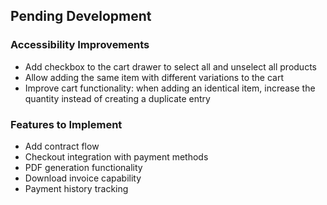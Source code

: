 ## Pending Development

### Accessibility Improvements

- Add checkbox to the cart drawer to select all and unselect all products
- Allow adding the same item with different variations to the cart
- Improve cart functionality: when adding an identical item, increase the quantity instead of creating a duplicate entry

### Features to Implement

- Add contract flow
- Checkout integration with payment methods
- PDF generation functionality
- Download invoice capability
- Payment history tracking
